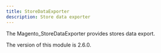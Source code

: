 ```yaml
---
title: StoreDataExporter
description: Store data exporter
---
```


The Magento_StoreDataExporter provides stores data export.

<InlineAlert slots="text" />
The version of this module is 2.6.0.
